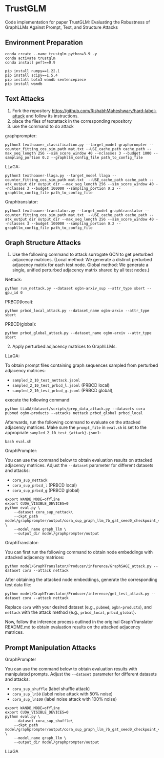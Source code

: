 # TrustGLM
Code implementation for paper TrustGLM: Evaluating the Robustness of GraphLLMs Against Prompt, Text, and Structure Attacks

## Environment Preparation

```
conda create --name trustglm python=3.9 -y
conda activate trustglm
conda install peft==0.9

pip install numpy==1.22.1
pip install scipy==1.5.4
pip install boto3 wandb sentencepiece
pip install wandb
```

## Text Attacks
1. Fork the repository https://github.com/RishabhMaheshwary/hard-label-attack and follow its instructions.
2. place the files of textattack in the corresponding repository
3. use the command to do attack

graphprompter:
```
python3 texthoaxer_classification.py --target_model graphprompter --counter_fitting_cos_sim_path mat.txt --USE_cache_path cache_path --max_seq_length 256 --sim_score_window 40 --nclasses 3 --budget 1000 --sampling_portion 0.2 --graphllm_config_file path_to_config_file
```
LLaGA:
```
python3 texthoaxer-llaga.py --target_model llaga --counter_fitting_cos_sim_path mat.txt  --USE_cache_path cache_path --atk_output_dir output_dir --max_seq_length 256 --sim_score_window 40 --nclasses 3 --budget 100000 --sampling_portion 0.2 --graphllm_config_file path_to_config_file
```
Graphtranslator:
```
python3 texthoaxer-translator.py --target_model graphtranslator --counter_fitting_cos_sim_path mat.txt  --USE_cache_path cache_path --atk_output_dir output_dir --max_seq_length 256 --sim_score_window 40 --nclasses 3 --budget 100000 --sampling_portion 0.2 --graphllm_config_file path_to_config_file

```
## Graph Structure Attacks
1. Use the following command to attack surrogate GCN to get perturbed adjacency matrices. (Local method: We generate a distinct perturbed adjacency matrix for each test node. Global method: We generate a single, unified perturbed adjacency matrix shared by all test nodes.)

Nettack:
```
python run_nettack.py --dataset ogbn-arxiv_sup --attr_type sbert --gpu_id 0
```

PRBCD(local):
```
python prbcd_local_attack.py --dataset_name ogbn-arxiv --attr_type sbert
```

PRBCD(global):
```
python prbcd_global_attack.py --dataset_name ogbn-arxiv --attr_type sbert
```
2. Apply perturbed adjacency matrices to GraphLLMs.

LLaGA:

To obtain prompt files containing graph sequences sampled from perturbed adjacency matrices:

- `sampled_2_10_test_nettack.jsonl`
- `sampled_2_10_test_prbcd_l.jsonl` (PRBCD local)
- `sampled_2_10_test_prbcd_g.jsonl` (PRBCD global),
  
execute the following command
```
python LLaGA/dataset/scripts/prep_data_attack.py --datasets cora pubmed ogbn-products --attacks nettack prbcd_global prbcd_local
```

Afterwards, run the following command to evaluate on the attacked adjacency matrices. Make sure the `prompt_file` in `eval.sh` is set to the appropriate `sampled_2_10_test_{attack}.jsonl`:
```
bash eval.sh
```

GraphPrompter:

You can use the command below to obtain evaluation results on attacked adjacency matrices. Adjust the `--dataset` parameter for different datasets and attacks:
- `cora_sup_nettack`
- `cora_sup_prbcd_l` (PRBCD local)
- `cora_sup_prbcd_g` (PRBCD global)

```
export WANDB_MODE=offline
export CUDA_VISIBLE_DEVICES=0
python eval.py \
    --dataset cora_sup_nettack\
    --ckpt_path model/graphprompter/output/cora_sup_graph_llm_7b_gat_seed0_checkpoint_4.pth \
    --model_name graph_llm \
    --output_dir model/graphprompter/output
```
GraphTranslator:

You can first run the following command to obtain node embeddings with attacked adjacency matrices:
```
python model/GraphTranslator/Producer/inference/GraphSAGE_attack.py --dataset cora --attack nettack
```
After obtaining the attacked node embeddings, generate the corresponding test data file:
```
python model/GraphTranslator/Producer/inference/get_test_attack.py --dataset cora --attack nettack
```
Replace `cora` with your desired dataset (e.g., `pubmed`, `ogbn-products`), and `nettack` with the attack method (e.g., `prbcd_local`, `prbcd_global`).

Now, follow the inference process outlined in the original GraphTranslator README.md to obtain evaluation results on the attacked adjacency matrices.

## Prompt Manipulation Attacks

GraphPrompter

You can use the command below to obtain evaluation results with manipulated prompts. Adjust the `--dataset` parameter for different datasets and attacks:
- `cora_sup_shuffle` (label shuffle attack)
- `cora_sup_ln50` (label noise attack with 50% noise)
- `cora_sup_ln100` (label noise attack with 100% noise)

```
export WANDB_MODE=offline
export CUDA_VISIBLE_DEVICES=0
python eval.py \
    --dataset cora_sup_shuffle\
    --ckpt_path model/graphprompter/output/cora_sup_graph_llm_7b_gat_seed0_checkpoint_4.pth \
    --model_name graph_llm \
    --output_dir model/graphprompter/output
```

LLaGA
